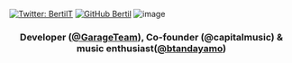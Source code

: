 
[![Twitter: BertilT](https://img.shields.io/twitter/follow/btandayamo?style=social)](https://twitter.com/btandayamo)
[![GitHub Bertil](https://img.shields.io/github/followers/bertil291utn?label=follow&style=social)](https://github.com/bertil291utn)
![image](https://user-images.githubusercontent.com/24902525/87114540-75e22980-c236-11ea-8de7-3932f902bc22.png)



<h3 align="center">  Developer (<a href="https://github.com/GarajesoftDevTeam">@GarageTeam</a>), Co-founder (@capitalmusic) &  music enthusiast(<a href="https://www.instagram.com/btandayamo">@btandayamo</a>) </h3>



